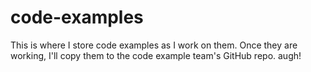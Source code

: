 # code-examples
This is where I store code examples as I work on them.
Once they are working, I'll copy them to the code example team's GitHub repo.
augh!

